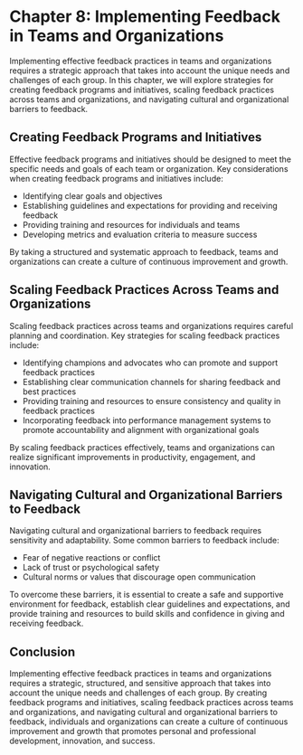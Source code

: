Chapter 8: Implementing Feedback in Teams and Organizations
===========================================================

Implementing effective feedback practices in teams and organizations requires a strategic approach that takes into account the unique needs and challenges of each group. In this chapter, we will explore strategies for creating feedback programs and initiatives, scaling feedback practices across teams and organizations, and navigating cultural and organizational barriers to feedback.

Creating Feedback Programs and Initiatives
------------------------------------------

Effective feedback programs and initiatives should be designed to meet the specific needs and goals of each team or organization. Key considerations when creating feedback programs and initiatives include:

* Identifying clear goals and objectives
* Establishing guidelines and expectations for providing and receiving feedback
* Providing training and resources for individuals and teams
* Developing metrics and evaluation criteria to measure success

By taking a structured and systematic approach to feedback, teams and organizations can create a culture of continuous improvement and growth.

Scaling Feedback Practices Across Teams and Organizations
---------------------------------------------------------

Scaling feedback practices across teams and organizations requires careful planning and coordination. Key strategies for scaling feedback practices include:

* Identifying champions and advocates who can promote and support feedback practices
* Establishing clear communication channels for sharing feedback and best practices
* Providing training and resources to ensure consistency and quality in feedback practices
* Incorporating feedback into performance management systems to promote accountability and alignment with organizational goals

By scaling feedback practices effectively, teams and organizations can realize significant improvements in productivity, engagement, and innovation.

Navigating Cultural and Organizational Barriers to Feedback
-----------------------------------------------------------

Navigating cultural and organizational barriers to feedback requires sensitivity and adaptability. Some common barriers to feedback include:

* Fear of negative reactions or conflict
* Lack of trust or psychological safety
* Cultural norms or values that discourage open communication

To overcome these barriers, it is essential to create a safe and supportive environment for feedback, establish clear guidelines and expectations, and provide training and resources to build skills and confidence in giving and receiving feedback.

Conclusion
----------

Implementing effective feedback practices in teams and organizations requires a strategic, structured, and sensitive approach that takes into account the unique needs and challenges of each group. By creating feedback programs and initiatives, scaling feedback practices across teams and organizations, and navigating cultural and organizational barriers to feedback, individuals and organizations can create a culture of continuous improvement and growth that promotes personal and professional development, innovation, and success.


